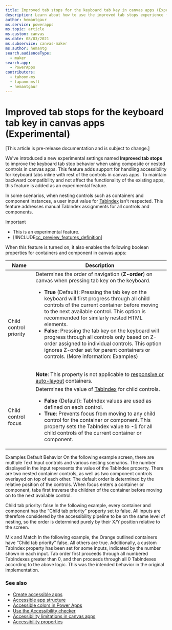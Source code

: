 ```yaml
---
title: Improved tab stops for the keyboard tab key in canvas apps (Experimental)
description: Learn about how to use the improved tab stops experience for better accessibility.
author: hemantgaur
ms.service: powerapps
ms.topic: article
ms.custom: canvas
ms.date: 08/03/2021
ms.subservice: canvas-maker
ms.author: hemantg
search.audienceType:
  - maker
search.app:
  - PowerApps
contributors:
  - tahoon-ms
  - tapanm-msft
  - hemantgaur
---
```


# Improved tab stops for the keyboard tab key in canvas apps (Experimental)

[This article is pre-release documentation and is subject to change.]

We've introduced a new experimental settings named **Improved tab stops** to improve the keyboard tab stop behavior when using composite or nested controls in canvas apps. This feature adds support for handling accessibility for keyboard tabs inline with rest of the controls in canvas apps. To maintain backward compatibility and not affect the functionality of the existing apps, this feature is added as an experimental feature.

In some scenarios, when nesting controls such as containers and component instances, a user input value for [TabIndex](controls/properties-accessibility.md#tabindex) isn't respected. This feature addresses manual TabIndex assignments for all controls and components.

> [!IMPORTANT]
> - This is an experimental feature.
> - [!INCLUDE[cc_preview_features_definition](../../includes/cc-preview-features-definition.md)]

When this feature is turned on, it also enables the following boolean properties for containers and component in canvas apps:

| Name | Description |
| - | - |
| Child control priority | Determines the order of navigation (**Z-order**) on canvas when pressing tab key on the keyboard. <ul> <li> **True** (Default): Pressing the tab key on the keyboard will first progress through all child controls of the current container before moving to the next available control. This option is recommended for similarly nested HTML elements. </li> <li> **False**: Pressing the tab key on the keyboard will progress through all controls only based on Z-order assigned to individual controls. This option ignores Z-order set for parent containers or controls. (More information: Examples) </li> </ul> <br> **Note**: This property is not applicable to [responsive or auto-layout](create-responsive-layout.md) containers. |
| Child control focus | Determines the value of [TabIndex](controls/properties-accessibility.md#tabindex) for child controls. <ul> <li> **False** (Default): TabIndex values are used as defined on each control. </li> <li> **True**: Prevents focus from moving to any child control for the container or component. This property sets the TabIndex value to **-1** for all child controls of the current container or component. |


Examples
Default Behavior
On the following example screen, there are multiple  Text Input controls and various nesting scenarios. The number displayed in the input represents the value of the TabIndex property. There are two nested container controls, as well as two component controls overlayed on top of each other. 
The default order is determined by the relative position of the controls. When focus enters a container or component, tabs first traverse the children of the container before moving on to the next available control. 
 
Child tab priority: false
In the following example, every container and component has the “Child tab priority” property set to false. All inputs are therefore considered by the accessibility pipeline to be on the same level of nesting, so the order is determined purely by their X/Y position relative to the screen.
 
Mix and Match
In the following example, the Orange outlined containers have “Child tab priority” false. All others are true. Additionally, a custom TabIndex property has been set for some inputs, indicated by the number shown in each input.
Tab order first proceeds through all numbered TabIndexes greater than 0, and then proceeds through all 0 TabIndexes according to the above logic. This was the intended behavior in the original implementation.

### See also

- [Create accessible apps](accessible-apps.md)
- [Accessible app structure](accessible-apps-structure.md)
- [Accessible colors in Power Apps](accessible-apps-color.md)
- [Use the Accessibility checker](accessibility-checker.md)
- [Accessibility limitations in canvas apps](accessible-apps-limitations.md)
- [Accessibility properties](controls/properties-accessibility.md)
